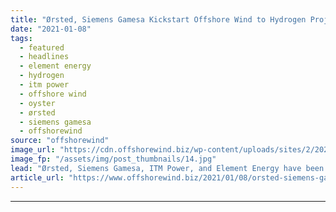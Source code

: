 ```yaml
---
title: "Ørsted, Siemens Gamesa Kickstart Offshore Wind to Hydrogen Project"
date: "2021-01-08"
tags: 
  - featured
  - headlines
  - element energy
  - hydrogen
  - itm power
  - offshore wind
  - oyster
  - ørsted
  - siemens gamesa
  - offshorewind
source: "offshorewind"
image_url: "https://cdn.offshorewind.biz/wp-content/uploads/sites/2/2021/01/08085003/%C3%98rsted-Siemens-Gamesa-Kickstart-Offshore-Wind-to-Hydrogen-Project.jpg"
image_fp: "/assets/img/post_thumbnails/14.jpg"
lead: "Ørsted, Siemens Gamesa, ITM Power, and Element Energy have been awarded EUR 5 million"
article_url: "https://www.offshorewind.biz/2021/01/08/orsted-siemens-gamesa-kickstart-offshore-wind-to-hydrogen-project/"
---
```


---
